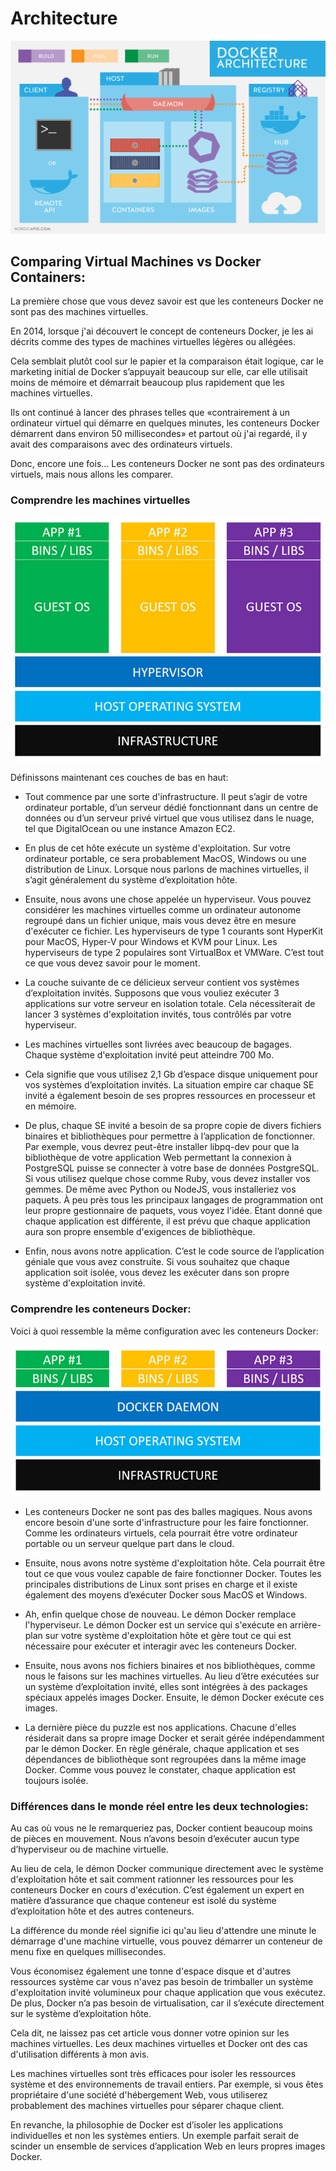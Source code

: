 # Architecture

![](docker-architecture.png)

## Comparing Virtual Machines vs Docker Containers:
La première chose que vous devez savoir est que les conteneurs Docker ne sont pas des machines virtuelles.

En 2014, lorsque j'ai découvert le concept de conteneurs Docker, je les ai décrits comme des types de machines virtuelles légères ou allégées.

Cela semblait plutôt cool sur le papier et la comparaison était logique, car le marketing initial de Docker s’appuyait beaucoup sur elle, car elle utilisait moins de mémoire et démarrait beaucoup plus rapidement que les machines virtuelles.

Ils ont continué à lancer des phrases telles que «contrairement à un ordinateur virtuel qui démarre en quelques minutes, les conteneurs Docker démarrent dans environ 50 millisecondes» et partout où j'ai regardé, il y avait des comparaisons avec des ordinateurs virtuels.

Donc, encore une fois… Les conteneurs Docker ne sont pas des ordinateurs virtuels, mais nous allons les comparer.

### Comprendre les machines virtuelles

![](virtual-machine-architecture.jpeg)

Définissons maintenant ces couches de bas en haut:

* Tout commence par une sorte d'infrastructure. Il peut s’agir de votre ordinateur portable, d’un serveur dédié fonctionnant dans un centre de données ou d’un serveur privé virtuel que vous utilisez dans le nuage, tel que DigitalOcean ou une instance Amazon EC2.

* En plus de cet hôte exécute un système d'exploitation. Sur votre ordinateur portable, ce sera probablement MacOS, Windows ou une distribution de Linux. Lorsque nous parlons de machines virtuelles, il s’agit généralement du système d’exploitation hôte.

* Ensuite, nous avons une chose appelée un hyperviseur. Vous pouvez considérer les machines virtuelles comme un ordinateur autonome regroupé dans un fichier unique, mais vous devez être en mesure d'exécuter ce fichier. Les hyperviseurs de type 1 courants sont HyperKit pour MacOS, Hyper-V pour Windows et KVM pour Linux. Les hyperviseurs de type 2 populaires sont VirtualBox et VMWare. C’est tout ce que vous devez savoir pour le moment.

* La couche suivante de ce délicieux serveur contient vos systèmes d’exploitation invités. Supposons que vous vouliez exécuter 3 applications sur votre serveur en isolation totale. Cela nécessiterait de lancer 3 systèmes d'exploitation invités, tous contrôlés par votre hyperviseur.

* Les machines virtuelles sont livrées avec beaucoup de bagages. Chaque système d'exploitation invité peut atteindre 700 Mo.

* Cela signifie que vous utilisez 2,1 Gb d’espace disque uniquement pour vos systèmes d’exploitation invités. La situation empire car chaque SE invité a également besoin de ses propres ressources en processeur et en mémoire.

* De plus, chaque SE invité a besoin de sa propre copie de divers fichiers binaires et bibliothèques pour permettre à l’application de fonctionner. Par exemple, vous devrez peut-être installer libpq-dev pour que la bibliothèque de votre application Web permettant la connexion à PostgreSQL puisse se connecter à votre base de données PostgreSQL.
Si vous utilisez quelque chose comme Ruby, vous devez installer vos gemmes. De même avec Python ou NodeJS, vous installeriez vos paquets. À peu près tous les principaux langages de programmation ont leur propre gestionnaire de paquets, vous voyez l'idée.
Étant donné que chaque application est différente, il est prévu que chaque application aura son propre ensemble d'exigences de bibliothèque.

* Enfin, nous avons notre application. C’est le code source de l’application géniale que vous avez construite. Si vous souhaitez que chaque application soit isolée, vous devez les exécuter dans son propre système d'exploitation invité.

### Comprendre les conteneurs Docker:
Voici à quoi ressemble la même configuration avec les conteneurs Docker:

![](docker-architecture.jpeg)

* Les conteneurs Docker ne sont pas des balles magiques. Nous avons encore besoin d'une sorte d'infrastructure pour les faire fonctionner. Comme les ordinateurs virtuels, cela pourrait être votre ordinateur portable ou un serveur quelque part dans le cloud.

* Ensuite, nous avons notre système d'exploitation hôte. Cela pourrait être tout ce que vous voulez capable de faire fonctionner Docker. Toutes les principales distributions de Linux sont prises en charge et il existe également des moyens d’exécuter Docker sous MacOS et Windows.

* Ah, enfin quelque chose de nouveau. Le démon Docker remplace l'hyperviseur. Le démon Docker est un service qui s'exécute en arrière-plan sur votre système d'exploitation hôte et gère tout ce qui est nécessaire pour exécuter et interagir avec les conteneurs Docker.

* Ensuite, nous avons nos fichiers binaires et nos bibliothèques, comme nous le faisons sur les machines virtuelles. Au lieu d’être exécutées sur un système d’exploitation invité, elles sont intégrées à des packages spéciaux appelés images Docker. Ensuite, le démon Docker exécute ces images.

* La dernière pièce du puzzle est nos applications. Chacune d'elles résiderait dans sa propre image Docker et serait gérée indépendamment par le démon Docker. En règle générale, chaque application et ses dépendances de bibliothèque sont regroupées dans la même image Docker. Comme vous pouvez le constater, chaque application est toujours isolée.

### Différences dans le monde réel entre les deux technologies:

Au cas où vous ne le remarqueriez pas, Docker contient beaucoup moins de pièces en mouvement. Nous n’avons besoin d’exécuter aucun type d’hyperviseur ou de machine virtuelle.

Au lieu de cela, le démon Docker communique directement avec le système d'exploitation hôte et sait comment rationner les ressources pour les conteneurs Docker en cours d'exécution. C’est également un expert en matière d’assurance que chaque conteneur est isolé du système d’exploitation hôte et des autres conteneurs.

La différence du monde réel signifie ici qu'au lieu d'attendre une minute le démarrage d'une machine virtuelle, vous pouvez démarrer un conteneur de menu fixe en quelques millisecondes.

Vous économisez également une tonne d'espace disque et d'autres ressources système car vous n'avez pas besoin de trimballer un système d'exploitation invité volumineux pour chaque application que vous exécutez. De plus, Docker n’a pas besoin de virtualisation, car il s’exécute directement sur le système d’exploitation hôte.

Cela dit, ne laissez pas cet article vous donner votre opinion sur les machines virtuelles. Les deux machines virtuelles et Docker ont des cas d'utilisation différents à mon avis.

Les machines virtuelles sont très efficaces pour isoler les ressources système et des environnements de travail entiers. Par exemple, si vous êtes propriétaire d'une société d'hébergement Web, vous utiliserez probablement des machines virtuelles pour séparer chaque client.

En revanche, la philosophie de Docker est d’isoler les applications individuelles et non les systèmes entiers. Un exemple parfait serait de scinder un ensemble de services d’application Web en leurs propres images Docker.